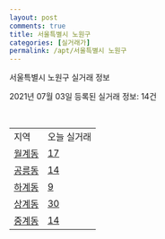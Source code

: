 ```yaml
---
layout: post
comments: true
title: 서울특별시 노원구
categories: [실거래가]
permalink: /apt/서울특별시 노원구
---
```


서울특별시 노원구 실거래 정보

2021년 07월 03일 등록된 실거래 정보: 14건

<script type="text/javascript">
  google.charts.load('current', {'packages':['corechart']});
  google.charts.setOnLoadCallback(drawChart);

  function drawChart() {
    var data = google.visualization.arrayToDataTable([['거래일', '매매', '전월세', '전매'], ['20-07', 907, 1338, 3], ['20-08', 400, 1118, 3], ['20-09', 323, 1029, 0], ['20-10', 413, 1228, 1], ['20-11', 638, 1031, 1], ['20-12', 801, 1119, 2], ['21-01', 600, 1179, 0], ['21-02', 382, 1065, 0], ['21-03', 340, 1194, 0], ['21-04', 397, 918, 0], ['21-05', 514, 836, 0], ['21-06', 172, 608, 0]]);

    var options = {
      title: '최근 유형별 거래량 추이',
      legend: { position: 'bottom' }
    };

    var chart = new google.visualization.LineChart(document.getElementById('columnchart_material'));
    chart.draw(data, (options));
  }
</script>

<div id="columnchart_material" style="width: 95%; margin-left: -35px"></div>
<br>
<table class="sortable">
  <tr>
    <td>지역</td>
    <td>오늘 실거래</td>
  </tr>

  
  <tr class="item">
    <td><a href="서울특별시 노원구 월계동">월계동</a></td>
    <td><a href="서울특별시 노원구 월계동">17</a></td>
  </tr>
    

  <tr class="item">
    <td><a href="서울특별시 노원구 공릉동">공릉동</a></td>
    <td><a href="서울특별시 노원구 공릉동">14</a></td>
  </tr>
    

  <tr class="item">
    <td><a href="서울특별시 노원구 하계동">하계동</a></td>
    <td><a href="서울특별시 노원구 하계동">9</a></td>
  </tr>
    

  <tr class="item">
    <td><a href="서울특별시 노원구 상계동">상계동</a></td>
    <td><a href="서울특별시 노원구 상계동">30</a></td>
  </tr>
    

  <tr class="item">
    <td><a href="서울특별시 노원구 중계동">중계동</a></td>
    <td><a href="서울특별시 노원구 중계동">14</a></td>
  </tr>
    


</table>


    